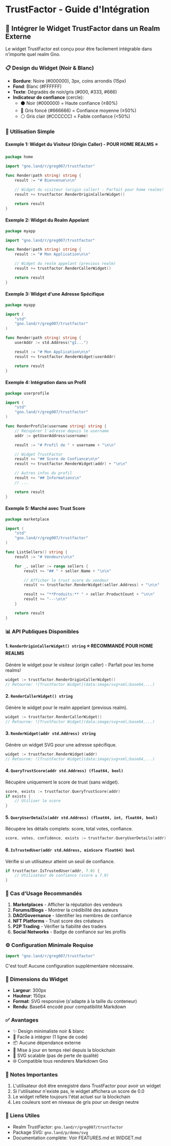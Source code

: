# TrustFactor - Guide d'Intégration

## 🔌 Intégrer le Widget TrustFactor dans un Realm Externe

Le widget TrustFactor est conçu pour être facilement intégrable dans n'importe quel realm Gno.

### 📋 Design du Widget (Noir & Blanc)

- **Bordure**: Noire (#000000), 3px, coins arrondis (15px)
- **Fond**: Blanc (#FFFFFF)
- **Texte**: Dégradés de noir/gris (#000, #333, #666)
- **Indicateur de confiance** (cercle):
  - ⚫ Noir (#000000) = Haute confiance (≥80%)
  - 🔘 Gris foncé (#666666) = Confiance moyenne (≥50%)
  - ⚪ Gris clair (#CCCCCC) = Faible confiance (<50%)

### 🚀 Utilisation Simple

#### Exemple 1: Widget du Visiteur (Origin Caller) - POUR HOME REALMS ⭐

```go
package home

import "gno.land/r/greg007/trustfactor"

func Render(path string) string {
    result := "# Bienvenue\n\n"

    // Widget du visiteur (origin caller) - Parfait pour home realms!
    result += trustfactor.RenderOriginCallerWidget()

    return result
}
```

#### Exemple 2: Widget du Realm Appelant

```go
package myapp

import "gno.land/r/greg007/trustfactor"

func Render(path string) string {
    result := "# Mon Application\n\n"

    // Widget du realm appelant (previous realm)
    result += trustfactor.RenderCallerWidget()

    return result
}
```

#### Exemple 3: Widget d'une Adresse Spécifique

```go
package myapp

import (
    "std"
    "gno.land/r/greg007/trustfactor"
)

func Render(path string) string {
    userAddr := std.Address("g1...")

    result := "# Mon Application\n\n"
    result += trustfactor.RenderWidget(userAddr)

    return result
}
```

#### Exemple 4: Intégration dans un Profil

```go
package userprofile

import (
    "std"
    "gno.land/r/greg007/trustfactor"
)

func RenderProfile(username string) string {
    // Récupérer l'adresse depuis le username
    addr := getUserAddress(username)

    result := "# Profil de " + username + "\n\n"

    // Widget TrustFactor
    result += "## Score de Confiance\n\n"
    result += trustfactor.RenderWidget(addr) + "\n\n"

    // Autres infos du profil
    result += "## Informations\n"
    // ...

    return result
}
```

#### Exemple 5: Marché avec Trust Score

```go
package marketplace

import (
    "std"
    "gno.land/r/greg007/trustfactor"
)

func ListSellers() string {
    result := "# Vendeurs\n\n"

    for _, seller := range sellers {
        result += "## " + seller.Name + "\n\n"

        // Afficher le trust score du vendeur
        result += trustfactor.RenderWidget(seller.Address) + "\n\n"

        result += "**Produits:** " + seller.ProductCount + "\n\n"
        result += "---\n\n"
    }

    return result
}
```

### 📊 API Publiques Disponibles

#### 1. `RenderOriginCallerWidget() string` ⭐ RECOMMANDÉ POUR HOME REALMS
Génère le widget pour le visiteur (origin caller) - Parfait pour les home realms!

```go
widget := trustfactor.RenderOriginCallerWidget()
// Retourne: ![TrustFactor Widget](data:image/svg+xml;base64,...)
```

#### 2. `RenderCallerWidget() string`
Génère le widget pour le realm appelant (previous realm).

```go
widget := trustfactor.RenderCallerWidget()
// Retourne: ![TrustFactor Widget](data:image/svg+xml;base64,...)
```

#### 3. `RenderWidget(addr std.Address) string`
Génère un widget SVG pour une adresse spécifique.

```go
widget := trustfactor.RenderWidget(addr)
// Retourne: ![TrustFactor Widget](data:image/svg+xml;base64,...)
```

#### 4. `QueryTrustScore(addr std.Address) (float64, bool)`
Récupère uniquement le score de trust (sans widget).

```go
score, exists := trustfactor.QueryTrustScore(addr)
if exists {
    // Utiliser le score
}
```

#### 5. `QueryUserDetails(addr std.Address) (float64, int, float64, bool)`
Récupère les détails complets: score, total votes, confiance.

```go
score, votes, confidence, exists := trustfactor.QueryUserDetails(addr)
```

#### 6. `IsTrustedUser(addr std.Address, minScore float64) bool`
Vérifie si un utilisateur atteint un seuil de confiance.

```go
if trustfactor.IsTrustedUser(addr, 7.0) {
    // Utilisateur de confiance (score ≥ 7.0)
}
```

### 🎯 Cas d'Usage Recommandés

1. **Marketplaces** - Afficher la réputation des vendeurs
2. **Forums/Blogs** - Montrer la crédibilité des auteurs
3. **DAO/Governance** - Identifier les membres de confiance
4. **NFT Platforms** - Trust score des créateurs
5. **P2P Trading** - Vérifier la fiabilité des traders
6. **Social Networks** - Badge de confiance sur les profils

### ⚙️ Configuration Minimale Requise

```go
import "gno.land/r/greg007/trustfactor"
```

C'est tout! Aucune configuration supplémentaire nécessaire.

### 📐 Dimensions du Widget

- **Largeur**: 300px
- **Hauteur**: 150px
- **Format**: SVG responsive (s'adapte à la taille du conteneur)
- **Rendu**: Base64 encodé pour compatibilité Markdown

### ✅ Avantages

- ✨ Design minimaliste noir & blanc
- 🚀 Facile à intégrer (1 ligne de code)
- 📦 Aucune dépendance externe
- 🔄 Mise à jour en temps réel depuis la blockchain
- 🎨 SVG scalable (pas de perte de qualité)
- 🌐 Compatible tous renderers Markdown Gno

### 📝 Notes Importantes

1. L'utilisateur doit être enregistré dans TrustFactor pour avoir un widget
2. Si l'utilisateur n'existe pas, le widget affichera un score de 0.0
3. Le widget reflète toujours l'état actuel sur la blockchain
4. Les couleurs sont en niveaux de gris pour un design neutre

### 🔗 Liens Utiles

- Realm TrustFactor: `gno.land/r/greg007/trustfactor`
- Package SVG: `gno.land/p/demo/svg`
- Documentation complète: Voir FEATURES.md et WIDGET.md
